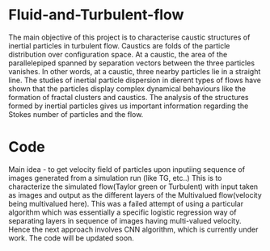 # Fluid-and-Turbulent-flow
The main objective of this project is to characterise caustic structures of inertial particles in turbulent flow. Caustics are folds of the particle distribution over configuration space. At a caustic, the area of the parallelepiped spanned by separation vectors between the three particles vanishes. In other words, at a caustic, three nearby particles lie in a straight line. The studies of inertial particle dispersion in dierent types of flows have shown that the particles display complex dynamical behaviours like the formation of fractal clusters and caustics. The analysis of the structures formed by inertial particles gives us important information regarding the Stokes number of particles and the flow.
# Code
Main idea - to get velocity field of particles upon inputiing sequence of images generated from a simulation run (like TG, etc..)
This is to characterize the simulated flow(Taylor green or Turbulent) with input taken as images and output as the different layers of the Multivalued flow(velocity being multivalued here). This was a failed attempt of using a particular algorithm which was essentially a specific logistic regression way of separating layers in sequence of images having multi-valued velocity.
Hence the next approach involves CNN algorithm, which is currently under work. The code will be updated soon.
